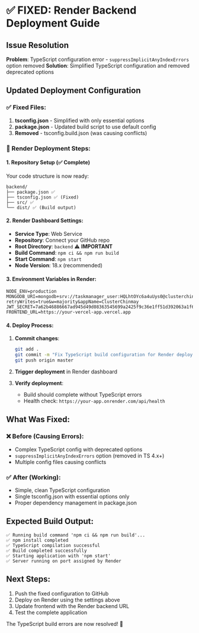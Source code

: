 # ✅ FIXED: Render Backend Deployment Guide

## Issue Resolution
**Problem**: TypeScript configuration error - `suppressImplicitAnyIndexErrors` option removed
**Solution**: Simplified TypeScript configuration and removed deprecated options

## Updated Deployment Configuration

### ✅ Fixed Files:
1. **tsconfig.json** - Simplified with only essential options
2. **package.json** - Updated build script to use default config
3. **Removed** - tsconfig.build.json (was causing conflicts)

### 🚀 Render Deployment Steps:

#### 1. Repository Setup (✅ Complete)
Your code structure is now ready:
```
backend/
├── package.json ✅
├── tsconfig.json ✅ (Fixed)
├── src/ ✅
└── dist/ ✅ (Build output)
```

#### 2. Render Dashboard Settings:
- **Service Type**: Web Service
- **Repository**: Connect your GitHub repo
- **Root Directory**: `backend` ⚠️ **IMPORTANT**
- **Build Command**: `npm ci && npm run build`
- **Start Command**: `npm start`
- **Node Version**: 18.x (recommended)

#### 3. Environment Variables in Render:
```env
NODE_ENV=production
MONGODB_URI=mongodb+srv://taskmanager_user:HQLhtOYc6a4uUys0@clusterchinmay.subcr1f.mongodb.net/?retryWrites=true&w=majority&appName=ClusterChinmay
JWT_SECRET=7a62b46886667ad945d49d08363545699a2425f9c36e1ff51d392063a1f6b766b9b370a8a091d2bef4359577f1bf19c9116c1e291ad74fc27cb0c144fa722e44
FRONTEND_URL=https://your-vercel-app.vercel.app
```

#### 4. Deploy Process:
1. **Commit changes**:
   ```bash
   git add .
   git commit -m "Fix TypeScript build configuration for Render deployment"
   git push origin master
   ```

2. **Trigger deployment** in Render dashboard

3. **Verify deployment**:
   - Build should complete without TypeScript errors
   - Health check: `https://your-app.onrender.com/api/health`

## What Was Fixed:

### ❌ Before (Causing Errors):
- Complex TypeScript config with deprecated options
- `suppressImplicitAnyIndexErrors` option (removed in TS 4.x+)
- Multiple config files causing conflicts

### ✅ After (Working):
- Simple, clean TypeScript configuration
- Single tsconfig.json with essential options only
- Proper dependency management in package.json

## Expected Build Output:
```
✅ Running build command 'npm ci && npm run build'...
✅ npm install completed
✅ TypeScript compilation successful
✅ Build completed successfully
✅ Starting application with 'npm start'
✅ Server running on port assigned by Render
```

## Next Steps:
1. Push the fixed configuration to GitHub
2. Deploy on Render using the settings above
3. Update frontend with the Render backend URL
4. Test the complete application

The TypeScript build errors are now resolved! 🎉
